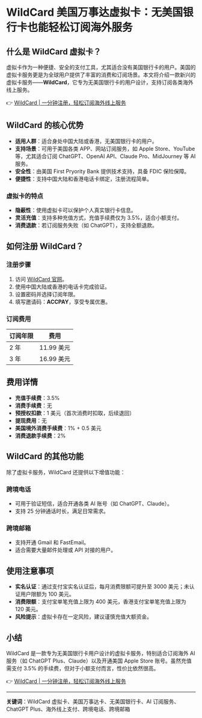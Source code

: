 # WildCard 美国万事达虚拟卡：无美国银行卡也能轻松订阅海外服务

## 什么是 WildCard 虚拟卡？

虚拟卡作为一种便捷、安全的支付工具，尤其适合没有美国银行卡的用户。美国的虚拟卡服务更是为全球用户提供了丰富的消费和订阅场景。本文将介绍一款新兴的虚拟卡服务——**WildCard**，它专为无美国银行卡的用户设计，支持订阅各类海外线上服务。

👉 [WildCard | 一分钟注册，轻松订阅海外线上服务](https://bbtdd.com/WildCard)

## WildCard 的核心优势

- **适用人群**：适合身处中国大陆或香港，无美国银行卡的用户。
- **支持场景**：可用于美国各类 APP、网站订阅服务，如 Apple Store、YouTube 等，尤其适合订阅 ChatGPT、OpenAI API、Claude Pro、MidJourney 等 AI 服务。
- **安全性**：由美国 First Pryority Bank 提供技术支持，具备 FDIC 保险保障。
- **便捷性**：支持中国大陆和香港电话卡绑定，注册流程简单。

### 虚拟卡的特点

- **隐蔽性**：使用虚拟卡可以保护个人真实银行卡信息。
- **灵活充值**：支持多种充值方式，充值手续费仅为 3.5%，适合小额支付。
- **消费退款**：若订阅服务失败（如 ChatGPT），支持全额退款。

## 如何注册 WildCard？

### 注册步骤

1. 访问 [WildCard 官网](https://bbtdd.com/WildCard)。
2. 使用中国大陆或香港的电话卡完成验证。
3. 设置密码并选择订阅年限。
4. 填写邀请码：**ACCPAY**，享受专属优惠。

### 订阅费用

| 订阅年限 | 费用       |
| -------- | ---------- |
| 2 年     | 11.99 美元 |
| 3 年     | 16.99 美元 |

## 费用详情

- **充值手续费**：3.5%
- **消费手续费**：无
- **预授权扣款**：1 美元（首次消费时扣取，后续退回）
- **提现费用**：无
- **美国境外消费手续费**：1% + 0.5 美元
- **消费退款手续费**：2%

## WildCard 的其他功能

除了虚拟卡服务，WildCard 还提供以下增值功能：

### 跨境电话

- 可用于验证短信，适合开通各类 AI 账号（如 ChatGPT、Claude）。
- 支持 25 分钟通话时长，满足日常需求。

### 跨境邮箱

- 支持开通 Gmail 和 FastEmail。
- 适合需要大量邮件处理或 API 对接的用户。

## 使用注意事项

- **实名认证**：通过支付宝实名认证后，每月消费限额可提升至 3000 美元；未认证用户限额为 100 美元。
- **消费限额**：支付宝单笔充值上限为 400 美元，香港支付宝单笔充值上限为 120 美元。
- **风险提示**：虚拟卡存在一定风险，建议谨慎充值大额资金。

## 小结

WildCard 是一款专为无美国银行卡用户设计的虚拟卡服务，特别适合订阅海外 AI 服务（如 ChatGPT Plus、Claude）以及开通美国 Apple Store 账号。虽然充值需支付 3.5% 的手续费，但对于小额支付而言，性价比依然很高。

👉 [WildCard | 一分钟注册，轻松订阅海外线上服务](https://bbtdd.com/WildCard)

---

**关键词**：WildCard 虚拟卡、美国万事达卡、无美国银行卡、AI 订阅服务、ChatGPT Plus、海外线上支付、跨境电话、跨境邮箱